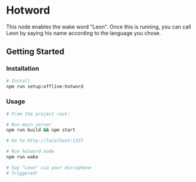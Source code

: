 # Hotword

This node enables the wake word "Leon". Once this is running, you can
call Leon by saying his name according to the language you chose.
## Getting Started

### Installation

```sh
# Install
npm run setup:offline-hotword
```

### Usage

```sh
# From the project root:

# Run main server
npm run build && npm start

# Go to http://localhost:1337

# Run hotword node
npm run wake

# Say "Leon" via your microphone
# Triggered!
```
